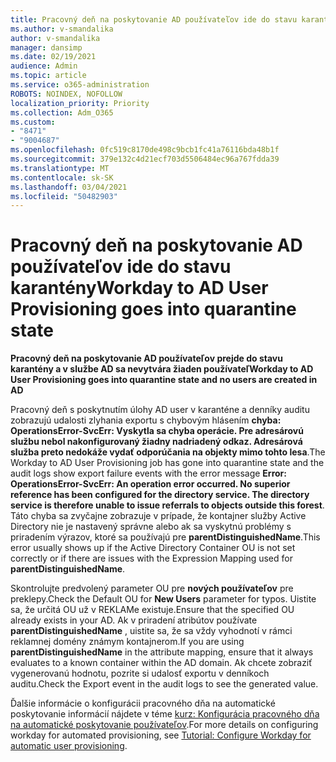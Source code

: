 ```yaml
---
title: Pracovný deň na poskytovanie AD používateľov ide do stavu karantény
ms.author: v-smandalika
author: v-smandalika
manager: dansimp
ms.date: 02/19/2021
audience: Admin
ms.topic: article
ms.service: o365-administration
ROBOTS: NOINDEX, NOFOLLOW
localization_priority: Priority
ms.collection: Adm_O365
ms.custom:
- "8471"
- "9004687"
ms.openlocfilehash: 0fc519c8170de498c9bcb1fc41a76116bda48b1f
ms.sourcegitcommit: 379e132c4d21ecf703d5506484ec96a767fdda39
ms.translationtype: MT
ms.contentlocale: sk-SK
ms.lasthandoff: 03/04/2021
ms.locfileid: "50482903"
---
```

# <a name="workday-to-ad-user-provisioning-goes-into-quarantine-state"></a><span data-ttu-id="ca7c1-102">Pracovný deň na poskytovanie AD používateľov ide do stavu karantény</span><span class="sxs-lookup"><span data-stu-id="ca7c1-102">Workday to AD User Provisioning goes into quarantine state</span></span>

<span data-ttu-id="ca7c1-103">**Pracovný deň na poskytovanie AD používateľov prejde do stavu karantény a v službe AD sa nevytvára žiaden používateľ**</span><span class="sxs-lookup"><span data-stu-id="ca7c1-103">**Workday to AD User Provisioning goes into quarantine state and no users are created in AD**</span></span>

<span data-ttu-id="ca7c1-104">Pracovný deň s poskytnutím úlohy AD user v karanténe a denníky auditu zobrazujú udalosti zlyhania exportu s chybovým hlásením **chyba: OperationsError-SvcErr: Vyskytla sa chyba operácie. Pre adresárovú službu nebol nakonfigurovaný žiadny nadriadený odkaz. Adresárová služba preto nedokáže vydať odporúčania na objekty mimo tohto lesa**.</span><span class="sxs-lookup"><span data-stu-id="ca7c1-104">The Workday to AD User Provisioning job has gone into quarantine state and the audit logs show export failure events with the error message **Error: OperationsError-SvcErr: An operation error occurred. No superior reference has been configured for the directory service. The directory service is therefore unable to issue referrals to objects outside this forest**.</span></span> <span data-ttu-id="ca7c1-105">Táto chyba sa zvyčajne zobrazuje v prípade, že kontajner služby Active Directory nie je nastavený správne alebo ak sa vyskytnú problémy s priradením výrazov, ktoré sa používajú pre **parentDistinguishedName**.</span><span class="sxs-lookup"><span data-stu-id="ca7c1-105">This error usually shows up if the Active Directory Container OU is not set correctly or if there are issues with the Expression Mapping used for **parentDistinguishedName**.</span></span>

<span data-ttu-id="ca7c1-106">Skontrolujte predvolený parameter OU pre **nových používateľov** pre preklepy.</span><span class="sxs-lookup"><span data-stu-id="ca7c1-106">Check the Default OU for **New Users** parameter for typos.</span></span> <span data-ttu-id="ca7c1-107">Uistite sa, že určitá OU už v REKLAMe existuje.</span><span class="sxs-lookup"><span data-stu-id="ca7c1-107">Ensure that the specified OU already exists in your AD.</span></span> <span data-ttu-id="ca7c1-108">Ak v priradení atribútov používate **parentDistinguishedName** , uistite sa, že sa vždy vyhodnotí v rámci reklamnej domény známym kontajnerom.</span><span class="sxs-lookup"><span data-stu-id="ca7c1-108">If you are using **parentDistinguishedName** in the attribute mapping, ensure that it always evaluates to a known container within the AD domain.</span></span> <span data-ttu-id="ca7c1-109">Ak chcete zobraziť vygenerovanú hodnotu, pozrite si udalosť exportu v denníkoch auditu.</span><span class="sxs-lookup"><span data-stu-id="ca7c1-109">Check the Export event in the audit logs to see the generated value.</span></span>

<span data-ttu-id="ca7c1-110">Ďalšie informácie o konfigurácii pracovného dňa na automatické poskytovanie informácií nájdete v téme [kurz: Konfigurácia pracovného dňa na automatické poskytovanie používateľov](https://docs.microsoft.com/azure/active-directory/saas-apps/workday-inbound-tutorial).</span><span class="sxs-lookup"><span data-stu-id="ca7c1-110">For more details on configuring workday for automated provisioning, see [Tutorial: Configure Workday for automatic user provisioning](https://docs.microsoft.com/azure/active-directory/saas-apps/workday-inbound-tutorial).</span></span>

